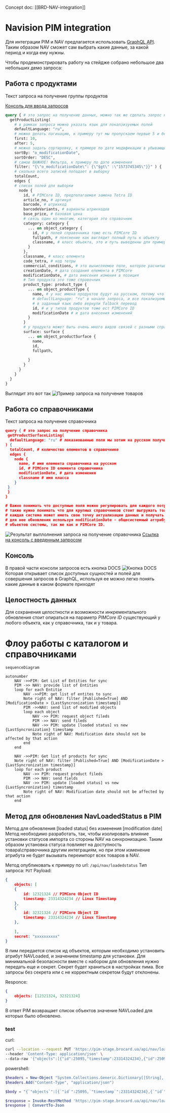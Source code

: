 Concept doc: [[BRD-NAV-integration]]
# Navision PIM integration

Для интеграции PIM и NAV предлагается использовать [GraphQL API](https://graphql.org/). Таким образом NAV сможет сам выбрать какие данные, за какой период и когда ему нужны.

Чтобы продемонстрировать работу на стейдже собрано небольшое два небольших демо запроса:

## Работа с продуктами
Текст запроса на получение группы продуктов

[Консоль для ввода запросов](https://pim-stage.brocard.ua/pimcore-datahub-webservices/explorer/apidemo?apikey=1234567890123456qwerty)

```graphql
query { # это запрос на получение данных, можно так же сделать запрос на изменение данных
  getProductListing(
    # в рамках запроса можно указать язык для локалзизуемых полей
    defaultLanguage: "ru", 
    # можно делать пагинацию, к примеру тут мы пропускаем первые 5 и берем 10 елементов
    first: 10, 
    after: 5, 
    # можно задать сортировку, к примере по дате модификации в убывающем порядке
    sortBy: "o_modificationDate",
    sortOrder: "DESC",
    # самое ВАЖНОЕ! Фильтра, к примеру по дате изменения     
    filter: "{\"o_modificationDate\": {\"$gt\" :\"1573745345\"}}" ) {
    # сколько всего записей попадает в выборку     
    totalCount,
    edges {
    # список полей для выборки
      node {
        id, # PIMCore ID, предполагаемая замена Tetra ID
        article_no, # артикул
        barcode, # штрихкод
        barcodeVariants, # варианты штрихкодов
        base_price, # базовая цена
        # связь один ко многим, категория это справочник
        category: category {
          ... on object_category {
            id, # у полей справочника тоже есть PIMCore ID
            fullpath, # пояснение как выглядит полный путь к обьекту
            classname, # класс обьекта, это и путь выведенны для примера
          }
        },
        classname, # класс елемента
        code_tetra, # код тетры
        commercial_conditions, # это вычисляемое поле, которое расчитывается по формуле
        creationDate, # дата создания елемента в PIMCore
        modificationDate, # дата внесения измения в позиция
        # Тип продукта это тоже справочник         
        product_type: product_type {
          ... on object_productType {
            name, # у нас имена продуктов будут на русском, потому что мы указали
            # defaultLanguage: "ru" в начале запроса, и все локализуемые поля перевелись
            # в заданный язык либо вернули falback перевод
            id, # и у типов продуктов тоже ест PIMCore ID
            modificationDate # и дата внесения изменений
          }
        }
        # у продукта может быть очень много видов связей с разными справочкниками
        surface: surface {
          ... on object_productSurface {
            name,
            id,
            fullpath,
            
          }
        }
      }
    }
  } 
}
```

Выглядит это вот так
![Пример запроса на получение товаров](https://mm.nodeart.app/files/o9ixddutip8gxr1jg9pky563eo/public?h=LE-HxUr1Ux1UNq1YxHsualAAc90-D8yOK4mBdEendGI)

## Работа со справочниками
Текст запроса на получение справочника

```json
query { # это запрос на получение справочника
 getProductSurfaceListing(
  defaultLanguage: "ru" # локазиованные поля мы хотим на русском получить
) {
  totalCount, # количество елементов в справочнике
  edges {
    node {
      name, # имя елемента справочника на русском
      id, # PIMCore ID елемента справочника
      modificationDate, # дата изменения
      classname # имя класса
    }
 }
 }
}

# Важно понимать что доступные поля можно регулировать для каждого потребителя данных
# также нужно понимать что для крупных справочников стоит выгружать только измененные данные
# каждая система может иметь свою точку актуализации данных и получать только актуализированные
# для нее обновления используя modificationDate - общесистемный аттрибут который есть у всех
# обьектов системы, так же как и PIMCore ID.
```


![Результат выплолнения запроса на получение справочника](https://mm.nodeart.app/files/rcr5xx3d47fexpg9edo8xnofdh/public?h=PiD-jamSpPs6GlXOdB23g8uapkcWVQR3astetnpOrBQ)
[Ссылка на консоль с введенным запросом](https://pim-stage.brocard.ua/pimcore-datahub-webservices/explorer/apidemo?apikey=1234567890123456qwerty&query=query%20%7B%20%23%20%D1%8D%D1%82%D0%BE%20%D0%B7%D0%B0%D0%BF%D1%80%D0%BE%D1%81%20%D0%BD%D0%B0%20%D0%BF%D0%BE%D0%BB%D1%83%D1%87%D0%B5%D0%BD%D0%B8%D0%B5%20%D1%81%D0%BF%D1%80%D0%B0%D0%B2%D0%BE%D1%87%D0%BD%D0%B8%D0%BA%D0%B0%0A%20getProductSurfaceListing(%0A%20%20defaultLanguage%3A%20%22ru%22%20%23%20%D0%BB%D0%BE%D0%BA%D0%B0%D0%B7%D0%B8%D0%BE%D0%B2%D0%B0%D0%BD%D0%BD%D1%8B%D0%B5%20%D0%BF%D0%BE%D0%BB%D1%8F%20%D0%BC%D1%8B%20%D1%85%D0%BE%D1%82%D0%B8%D0%BC%20%D0%BD%D0%B0%20%D1%80%D1%83%D1%81%D1%81%D0%BA%D0%BE%D0%BC%20%D0%BF%D0%BE%D0%BB%D1%83%D1%87%D0%B8%D1%82%D1%8C%0A)%20%7B%0A%20%20totalCount%2C%20%23%20%D0%BA%D0%BE%D0%BB%D0%B8%D1%87%D0%B5%D1%81%D1%82%D0%B2%D0%BE%20%D0%B5%D0%BB%D0%B5%D0%BC%D0%B5%D0%BD%D1%82%D0%BE%D0%B2%20%D0%B2%20%D1%81%D0%BF%D1%80%D0%B0%D0%B2%D0%BE%D1%87%D0%BD%D0%B8%D0%BA%D0%B5%0A%20%20edges%20%7B%0A%20%20%20%20node%20%7B%0A%20%20%20%20%20%20name%2C%20%23%20%D0%B8%D0%BC%D1%8F%20%D0%B5%D0%BB%D0%B5%D0%BC%D0%B5%D0%BD%D1%82%D0%B0%20%D1%81%D0%BF%D1%80%D0%B0%D0%B2%D0%BE%D1%87%D0%BD%D0%B8%D0%BA%D0%B0%20%D0%BD%D0%B0%20%D1%80%D1%83%D1%81%D1%81%D0%BA%D0%BE%D0%BC%0A%20%20%20%20%20%20id%2C%20%23%20PIMCore%20ID%20%D0%B5%D0%BB%D0%B5%D0%BC%D0%B5%D0%BD%D1%82%D0%B0%20%D1%81%D0%BF%D1%80%D0%B0%D0%B2%D0%BE%D1%87%D0%BD%D0%B8%D0%BA%D0%B0%0A%20%20%20%20%20%20modificationDate%2C%20%23%20%D0%B4%D0%B0%D1%82%D0%B0%20%D0%B8%D0%B7%D0%BC%D0%B5%D0%BD%D0%B5%D0%BD%D0%B8%D1%8F%0A%20%20%20%20%20%20classname%20%23%20%D0%B8%D0%BC%D1%8F%20%D0%BA%D0%BB%D0%B0%D1%81%D1%81%D0%B0%0A%20%20%20%20%7D%0A%20%7D%0A%20%7D%0A%7D%0A%0A%23%20%D0%92%D0%B0%D0%B6%D0%BD%D0%BE%20%D0%BF%D0%BE%D0%BD%D0%B8%D0%BC%D0%B0%D1%82%D1%8C%20%D1%87%D1%82%D0%BE%20%D0%B4%D0%BE%D1%81%D1%82%D1%83%D0%BF%D0%BD%D1%8B%D0%B5%20%D0%BF%D0%BE%D0%BB%D1%8F%20%D0%BC%D0%BE%D0%B6%D0%BD%D0%BE%20%D1%80%D0%B5%D0%B3%D1%83%D0%BB%D0%B8%D1%80%D0%BE%D0%B2%D0%B0%D1%82%D1%8C%20%D0%B4%D0%BB%D1%8F%20%D0%BA%D0%B0%D0%B6%D0%B4%D0%BE%D0%B3%D0%BE%20%D0%BF%D0%BE%D1%82%D1%80%D0%B5%D0%B1%D0%B8%D1%82%D0%B5%D0%BB%D1%8F%20%D0%B4%D0%B0%D0%BD%D0%BD%D1%8B%D1%85%0A%23%20%D1%82%D0%B0%D0%BA%D0%B6%D0%B5%20%D0%BD%D1%83%D0%B6%D0%BD%D0%BE%20%D0%BF%D0%BE%D0%BD%D0%B8%D0%BC%D0%B0%D1%82%D1%8C%20%D1%87%D1%82%D0%BE%20%D0%B4%D0%BB%D1%8F%20%D0%BA%D1%80%D1%83%D0%BF%D0%BD%D1%8B%D1%85%20%D1%81%D0%BF%D1%80%D0%B0%D0%B2%D0%BE%D1%87%D0%BD%D0%B8%D0%BA%D0%BE%D0%B2%20%D1%81%D1%82%D0%BE%D0%B8%D1%82%20%D0%B2%D1%8B%D0%B3%D1%80%D1%83%D0%B6%D0%B0%D1%82%D1%8C%20%D1%82%D0%BE%D0%BB%D1%8C%D0%BA%D0%BE%20%D0%B8%D0%B7%D0%BC%D0%B5%D0%BD%D0%B5%D0%BD%D0%BD%D1%8B%D0%B5%20%D0%B4%D0%B0%D0%BD%D0%BD%D1%8B%D0%B5%0A%23%20%D0%BA%D0%B0%D0%B6%D0%B4%D0%B0%D1%8F%20%D1%81%D0%B8%D1%81%D1%82%D0%B5%D0%BC%D0%B0%20%D0%BC%D0%BE%D0%B6%D0%B5%D1%82%20%D0%B8%D0%BC%D0%B5%D1%82%D1%8C%20%D1%81%D0%B2%D0%BE%D1%8E%20%D1%82%D0%BE%D1%87%D0%BA%D1%83%20%D0%B0%D0%BA%D1%82%D1%83%D0%B0%D0%BB%D0%B8%D0%B7%D0%B0%D1%86%D0%B8%D0%B8%20%D0%B4%D0%B0%D0%BD%D0%BD%D1%8B%D1%85%20%D0%B8%20%D0%BF%D0%BE%D0%BB%D1%83%D1%87%D0%B0%D1%82%D1%8C%20%D1%82%D0%BE%D0%BB%D1%8C%D0%BA%D0%BE%20%D0%B0%D0%BA%D1%82%D1%83%D0%B0%D0%BB%D0%B8%D0%B7%D0%B8%D1%80%D0%BE%D0%B2%D0%B0%D0%BD%D0%BD%D1%8B%D0%B5%0A%23%20%D0%B4%D0%BB%D1%8F%20%D0%BD%D0%B5%D0%B5%20%D0%BE%D0%B1%D0%BD%D0%BE%D0%B2%D0%BB%D0%B5%D0%BD%D0%B8%D1%8F%20%D0%B8%D1%81%D0%BF%D0%BE%D0%BB%D1%8C%D0%B7%D1%83%D1%8F%20modificationDate%20-%20%D0%BE%D0%B1%D1%89%D0%B5%D1%81%D0%B8%D1%81%D1%82%D0%B5%D0%BC%D0%BD%D1%8B%D0%B9%20%D0%B0%D1%82%D1%82%D1%80%D0%B8%D0%B1%D1%83%D1%82%20%D0%BA%D0%BE%D1%82%D0%BE%D1%80%D1%8B%D0%B9%20%D0%B5%D1%81%D1%82%D1%8C%20%D1%83%20%D0%B2%D1%81%D0%B5%D1%85%0A%23%20%D0%BE%D0%B1%D1%8C%D0%B5%D0%BA%D1%82%D0%BE%D0%B2%20%D1%81%D0%B8%D1%81%D1%82%D0%B5%D0%BC%D1%8B%2C%20%D1%82%D0%B0%D0%BA%20%D0%B6%D0%B5%20%D0%BA%D0%B0%D0%BA%20%D0%B8%20PIMCore%20ID.)


## Консоль
В правой части консоли запросов есть кнопка DOCS
![Кнопка DOCS](https://i.imgur.com/OJRZCXP.png)
Которая открывает список доступных сущностей и полей для совершения запросов в GraphQL, используя ее можно легко понять какие данные в каком формате приходят

## Целостность данных
Для сохранения целостности и возможности инкрементального обновления стоит опираться на параметр *PIMCore ID* существующий у любого объекта, как у справочника, так и у товара.

# Флоу работы с каталогом и справочниками
```mermaid
sequenceDiagram

autonumber
	NAV ->>PIM: Get List of Entities for sync
	PIM ->> NAV: provide list of Entities
	loop for each Entitie
		NAV ->>PIM: get list of entites to sync
		Note right of NAV: filter [Published=True] AND [ModificationDate > {LastSyncronization timestamp}]
		PIM ->>NAV: send list of modified objects
		loop each object
			NAV ->> PIM: request object fileds
			PIM ->> NAV: send fileds
			NAV ->> PIM: update [loaded status] vs new {LastSyncronization} timestamp
			Note right of NAV: Modification date should not be affected by that action
		end
	end
	
	NAV ->>PIM: Get list of products for sync
	Note right of NAV: filter [Published=True] AND [ModificationDate > {LastSyncronization timestamp}]
	loop for each product
		NAV ->> PIM: request product fileds
		PIM ->> NAV: send fields
		NAV ->> PIM: update [loaded status] vs new {LastSyncronization} timestamp
		Note right of NAV: Modification date should not be affected by that action
	end
```
    
## Метод для обновления NavLoadedStatus в PIM
Метод для обновления [loaded status] без изменения [modification date]
Метод необходимо разработать, так, чтобы изолировать влияние установки статусов импорта со стороны NAV на синхронизацию.
Таким образом установка статуса повлияет на доступность товара\справочника другим интеграциям, но при этом изменение атрибута не будет вызывать переимпорт всех товаров в NAV.

Метод опубликовать к примеру по url: `/api/nav/loadedstatus`
Тип запроса: `PUT`
Payload: 
```json
{
    objects: [
    {
        id: 12321324 // PIMCore Object ID
        timestamp: 23314324234 // Linux Timestamp
    },
    {
        id: 32321324 // PIMCore Object ID
        timestamp: 23314324234 // Linux Timestamp
    },
    
    ],
    secret: "xxxxxxxxxx"
}
```
В пим передается список ид объектов, которым необходимо установить атрибут NAVLoaded, и значением timestamp для установки.
Для минимальной безопасности вместе с набором для обновления нужно передать еще и секрет. Секрет будет храниться в настройках пима. Все запросы без секрета или с не корректным секретом будут отклонены.

Responce: 
```json
{
    objects: [12321324, 32321324]
}
``````

В ответ PIM возвращает список объектов значение NAVLoaded для которых было обновлено.

### test
curl:
```bash
curl --location --request PUT 'https://pim-stage.brocard.ua/api/nav/loadedstatus' \
--header 'Content-Type: application/json' \
--data-raw '{"objects":[{"id":25095,"timestamp":23314324234},{"id":25096,"timestamp":23314324234}],"secret":"xxxxxxxxxx"}'
```

powershell:
```powershell
$headers = New-Object "System.Collections.Generic.Dictionary[[String],[String]]"
$headers.Add("Content-Type", "application/json")

$body = "{`"objects`":[{`"id`":25095,`"timestamp`":23314324234},{`"id`":25096,`"timestamp`":23314324234}],`"secret`":`"xxxxxxxxxx`"}"

$response = Invoke-RestMethod 'https://pim-stage.brocard.ua/api/nav/loadedstatus' -Method 'PUT' -Headers $headers -Body $body
$response | ConvertTo-Json
```